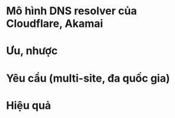 # Mô hình DNS resolver của Cloudflare, Akamai 
# Ưu, nhược
# Yêu cầu (multi-site, đa quốc gia)
# Hiệu quả

